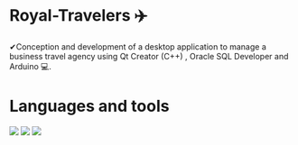 # Royal-Travelers ✈️​
✔Conception and development of a desktop application to manage a business travel agency using Qt Creator (C++) , Oracle SQL Developer and Arduino 💻​.
<br>
# Languages and tools
![](https://img.shields.io/badge/Qt-41CD52?style=for-the-badge&logo=qt&logoColor=white)
![](https://img.shields.io/badge/Oracle-F80000?style=for-the-badge&logo=Oracle&logoColor=white)
![](https://img.shields.io/badge/C%2B%2B-00599C?style=for-the-badge&logo=c%2B%2B&logoColor=white)
